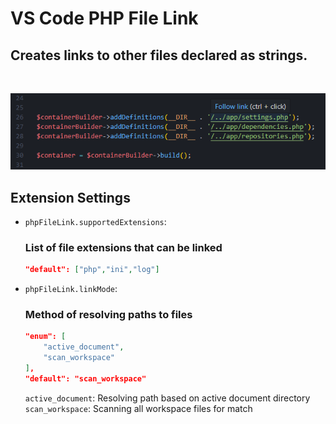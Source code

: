 # VS Code PHP File Link

## Creates links to other files declared as strings.
<br />

![](images/php-file-link.png)

## Extension Settings

* `phpFileLink.supportedExtensions`: 
    ### List of file extensions that can be linked
    ```json
    "default": ["php","ini","log"]
    ```

* `phpFileLink.linkMode`: 

    ### Method of resolving paths to files
    ```json
    "enum": [
        "active_document",
        "scan_workspace"
    ],
    "default": "scan_workspace"
    ```
    `active_document`: Resolving path based on active document directory<br />
    `scan_workspace`: Scanning all workspace files for match